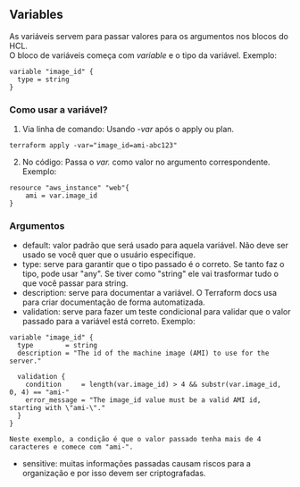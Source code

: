 ## Variables

As variáveis servem para passar valores para os argumentos nos blocos do HCL.  
O bloco de variáveis começa com *variable* e o tipo da variável.
Exemplo:
```
variable "image_id" {
  type = string
}
```
### Como usar a variável?
1. Via linha de comando:
Usando *-var* após o apply ou plan.
```
terraform apply -var="image_id=ami-abc123"
```
2. No código:
Passa o *var.<tipo-da-variavel>* como valor no argumento correspondente.
Exemplo:
```
resource "aws_instance" "web"{
    ami = var.image_id
}
```
### Argumentos
- default: valor padrão que será usado para aquela variável. Não deve ser usado se você quer que o usuário especifique.  
- type: serve para garantir que o tipo passado é o correto. Se tanto faz o tipo, pode usar "any".  Se tiver como "string" ele vai trasformar tudo o que você passar para string.  
- description: serve para documentar a variável.  O Terraform docs usa para criar documentação de forma automatizada.  
- validation: serve para fazer um teste condicional para validar que o valor passado para a variável está correto. 
Exemplo:
```
variable "image_id" {
  type        = string
  description = "The id of the machine image (AMI) to use for the server."

  validation {
    condition     = length(var.image_id) > 4 && substr(var.image_id, 0, 4) == "ami-"
    error_message = "The image_id value must be a valid AMI id, starting with \"ami-\"."
  }
}
```
    Neste exemplo, a condição é que o valor passado tenha mais de 4 caracteres e comece com "ami-". 
- sensitive: muitas informações passadas causam riscos para a organização e por isso devem ser criptografadas.  
